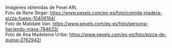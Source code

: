 Imágenes obtenidas de Pexel ARt.<br>
Foto de Rene Strgar: https://www.pexels.com/es-es/foto/comida-madera-pizza-fuego-10406184/<br>
Foto de Malidate Van: https://www.pexels.com/es-es/foto/persona-haciendo-masa-784633/<br>
Foto de Ana Madeleine Uribe: https://www.pexels.com/es-es/foto/pizza-de-queso-2762942/<br>